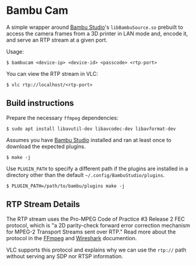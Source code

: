 Bambu Cam
=========

A simple wrapper around [Bambu Studio]'s `libBambuSource.so` prebuilt to access
the camera frames from a 3D printer in LAN mode and, encode it, and serve an
RTP stream at a given port.

Usage:
```
$ bambucam <device-ip> <device-id> <passcode> <rtp-port>
```

You can view the RTP stream in VLC:

```
$ vlc rtp://localhost/<rtp-port>
```

## Build instructions

Prepare the necessary `ffmpeg` dependencies:

```
$ sudo apt install libavutil-dev libavcodec-dev libavformat-dev
```

Assumes you have [Bambu Studio] installed and ran at least once to download the
expected plugins.

```
$ make -j
```

Use `PLUGIN_PATH` to specify a different path if the plugins are installed in a
directory other than the default `~/.config/BambuStudio/plugins`.

```
$ PLUGIN_PATH=/path/to/bambu/plugins make -j
```

## RTP Stream Details

The RTP stream uses the Pro-MPEG Code of Practice #3 Release 2 FEC protocol,
which is "a 2D parity-check forward error correction mechanism for MPEG-2
Transport Streams sent over RTP." Read more about the protocol in the [FFmpeg]
and [Wireshark] documention.

VLC supports this protocol and explains why we can use the `rtp://` path
without serving any SDP nor RTSP information.


[Bambu Studio]:https://bambulab.com/en/download/studio
[FFmpeg]:https://ffmpeg.org/ffmpeg-protocols.html#prompeg
[Wireshark]:https://wiki.wireshark.org/2dParityFEC
